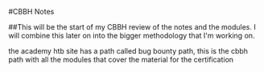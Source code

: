 #CBBH Notes

##This will be the start of my CBBH review of the notes and the modules. I will combine this later on into the bigger methodology that I'm working on.

the academy htb site has a path called bug bounty path, this is the cbbh path with all the modules that cover the material for the certification
